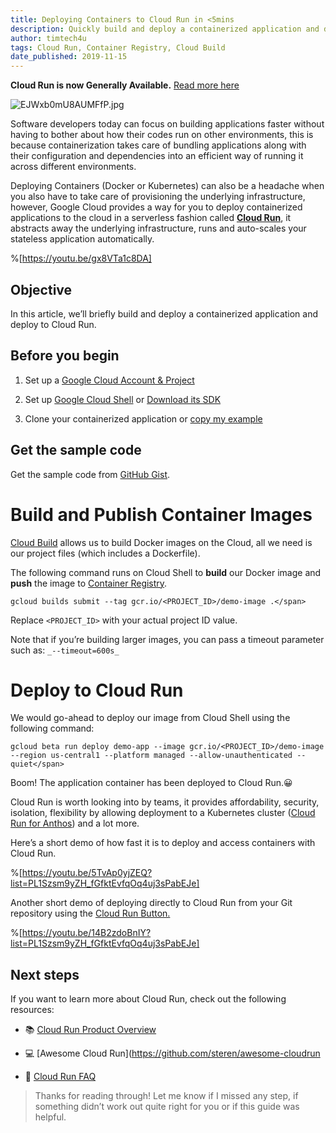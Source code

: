 ```yaml
---
title: Deploying Containers to Cloud Run in <5mins
description: Quickly build and deploy a containerized application and deploy to Cloud Run.
author: timtech4u
tags: Cloud Run, Container Registry, Cloud Build
date_published: 2019-11-15
---
```


**Cloud Run is now Generally Available.**  [Read more here](https://cloud.google.com/blog/products/serverless/knative-based-cloud-run-services-are-ga) 

![EJWxb0mU8AUMFfP.jpg](https://cdn.hashnode.com/res/hashnode/image/upload/v1573812122798/SnCoa5jff.jpeg)


Software developers today can focus on building applications faster without having to bother about how their codes run on other environments, this is because containerization takes care of bundling applications along with their configuration and dependencies into an efficient way of running it across different environments.


Deploying Containers (Docker or Kubernetes) can also be a headache when you also have to take care of provisioning the underlying infrastructure, however, Google Cloud provides a way for you to deploy containerized applications to the cloud in a serverless fashion called [**Cloud Run**](https://cloud.google.com/run/), it abstracts away the underlying infrastructure, runs and auto-scales your stateless application automatically.


%[https://youtu.be/gx8VTa1c8DA]


## Objective

In this article, we’ll briefly build and deploy a containerized application and deploy to Cloud Run.


## Before you begin

1. Set up a [Google Cloud Account & Project](https://cloud.google.com/gcp/getting-started/)

2. Set up [Google Cloud Shell](https://cloud.google.com/shell/) or [Download its SDK](https://cloud.google.com/sdk/)

3. Clone your containerized application or [copy my example](https://gist.github.com/Timtech4u/6639a92b4197ea831ba9b975c9b34a76)


## Get the sample code

Get the sample code from [GitHub Gist](https://gist.github.com/Timtech4u/6639a92b4197ea831ba9b975c9b34a76).


# Build and Publish Container Images

[Cloud Build](https://cloud.google.com/cloud-build/) allows us to build Docker images on the Cloud, all we need is our project files (which includes a Dockerfile).

The following command runs on Cloud Shell to **build** our Docker image and **push** the image to [Container Registry](https://cloud.google.com/container-registry/).


```
gcloud builds submit --tag gcr.io/<PROJECT_ID>/demo-image .</span>
```


Replace `<PROJECT_ID>` with your actual project ID value.

Note that if you’re building larger images, you can pass a timeout parameter such as: `_--timeout=600s_`


# Deploy to Cloud Run

We would go-ahead to deploy our image from Cloud Shell using the following command:


```
gcloud beta run deploy demo-app --image gcr.io/<PROJECT_ID>/demo-image --region us-central1 --platform managed --allow-unauthenticated --quiet</span>
```

Boom! The application container has been deployed to Cloud Run.😀


Cloud Run is worth looking into by teams, it provides affordability, security, isolation, flexibility by allowing deployment to a Kubernetes cluster ([Cloud Run for Anthos](https://cloud.google.com/run/docs/quickstarts/prebuilt-deploy-gke)) and a lot more.


Here’s a short demo of how fast it is to deploy and access containers with Cloud Run.


%[https://youtu.be/5TvAp0yjZEQ?list=PL1Szsm9yZH_fGfktEvfqOq4uj3sPabEJe]


Another short demo of deploying directly to Cloud Run from your Git repository using the [Cloud Run Button.](https://www.youtube.com/watch?v=14B2zdoBnIY&list=PL1Szsm9yZH_fGfktEvfqOq4uj3sPabEJe&index=2)


%[https://youtu.be/14B2zdoBnIY?list=PL1Szsm9yZH_fGfktEvfqOq4uj3sPabEJe]


## Next steps

If you want to learn more about Cloud Run, check out the following resources:

- 📚 [Cloud Run Product Overview](https://cloud.google.com/run/)

- 💻 [Awesome Cloud Run](https://github.com/steren/awesome-cloudrun

- 🙋 [Cloud Run FAQ](https://github.com/ahmetb/cloud-run-faq)


> Thanks for reading through! Let me know if I missed any step, if something didn’t work out quite right for you or if this guide was helpful.
